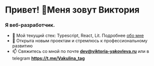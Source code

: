 <h1 align="left">Привет! 👋Меня зовут Виктория</h1> 
<h3 align="left"> Я веб-разработчик.</h3>

- 🌱 Мой текущий стек: Typescript, React, Lit. Подробнее [обо мне](https://vakulina-portfolio.onrender.com/)
- 🌼 Открыта новым проектам и стремлюсь к профессиональному развитию
- 📫 Свяжитесь со мной по почте **dev@viktoria-yakovleva.ru** или в telegram **https://t.me/Vakulina_tag**

